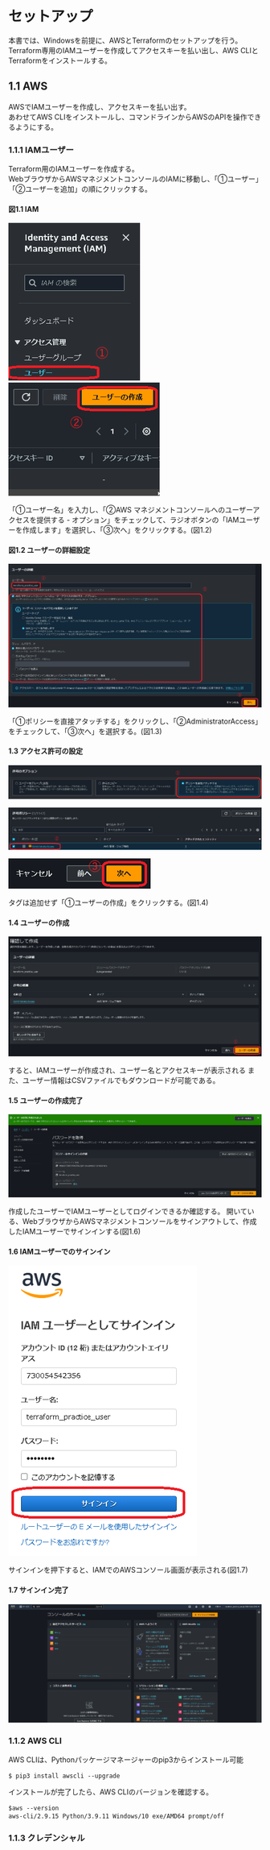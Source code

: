 # セットアップ
本書では、Windowsを前提に、AWSとTerraformのセットアップを行う。<br />
Terraform専用のIAMユーザーを作成してアクセスキーを払い出し、AWS CLIとTerraformをインストールする。

## 1.1 AWS
AWSでIAMユーザーを作成し、アクセスキーを払い出す。<br />
あわせてAWS CLIをインストールし、コマンドラインからAWSのAPIを操作できるようにする。

### 1.1.1 IAMユーザー
Terraform用のIAMユーザーを作成する。<br />
WebブラウザからAWSマネジメントコンソールのIAMに移動し、「➀ユーザー」「➁ユーザーを追加」の順にクリックする。

#### 図1.1 IAM

![](picture/ユーザー.png) ![](picture/ユーザーの作成.png)

「➀ユーザー名」を入力し、「➁AWS マネジメントコンソールへのユーザーアクセスを提供する - オプション」をチェックして、ラジオボタンの「IAMユーザーを作成します」を選択し、「➂次へ」をクリックする。(図1.2)<br />

#### 図1.2 ユーザーの詳細設定

![](picture/ユーザーの詳細.png)

「➀ポリシーを直接アタッチする」をクリックし、「➁AdministratorAccess」をチェックして、「➂次へ」を選択する。(図1.3)

#### 1.3 アクセス許可の設定

![](picture/許可オプション.png)

![](picture/check_AdministratorAccess.png)

![](picture/保存.png)

タグは追加せず「➀ユーザーの作成」をクリックする。(図1.4)

#### 1.4 ユーザーの作成

![](picture/ユーザーの作成をクリック.png)

すると、IAMユーザーが作成され、ユーザー名とアクセスキーが表示される
また、ユーザー情報はCSVファイルでもダウンロードが可能である。

#### 1.5 ユーザーの作成完了

![](picture/ユーザーの作成完了.png)

作成したユーザーでIAMユーザーとしてログインできるか確認する。
開いている、WebブラウザからAWSマネジメントコンソールをサインアウトして、作成したIAMユーザーでサインインする(図1.6)

#### 1.6 IAMユーザーでのサインイン

![](picture/IAMユーザーでのサインイン.png)

サインインを押下すると、IAMでのAWSコンソール画面が表示される(図1.7)

#### 1.7 サインイン完了

![](picture/サインイン完了.png)

### 1.1.2 AWS CLI

AWS CLIは、Pythonパッケージマネージャーのpip3からインストール可能
```
$ pip3 install awscli --upgrade
```

インストールが完了したら、AWS CLIのバージョンを確認する。
```
$aws --version
aws-cli/2.9.15 Python/3.9.11 Windows/10 exe/AMD64 prompt/off
```
### 1.1.3 クレデンシャル

